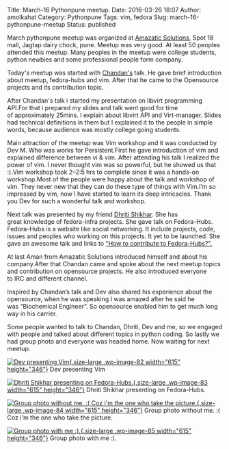 Title: March-16 Pythonpune meetup.
Date: 2016-03-26 18:07
Author: amolkahat
Category: Pythonpune
Tags: vim, fedora
Slug: march-16-pythonpune-meetup
Status: published

March pythonpune meetup was organized at [Amazatic Solutions](http://amazatic.com/), Spot 18 mall, Jagtap dairy chock, pune. Meetup was very good. At least 50 peoples attended this meetup. Many peoples in the meetup were college students, python newbies and some professional people form company.

Today's meetup was started with [Chandan's](https://twitter.com/ciypro?lang=en) talk. He gave brief introduction about meetup, fedora-hubs and vim. After that he came to the Opensource projects and its contribution topic.

After Chandan's talk i started my presentation on libvirt programming API.For that i prepared my slides and talk went good for time of approximately 25mins. I explain about libvirt API and Virt-manager. Slides had technical definitions in them but I explained it to the people in simple words, because audience was mostly college going students.

<!--more-->Main attraction of the meetup was Vim workshop and it was conducted by Dev M. Who was works for Persistent.First he gave introduction of vim and explained difference between vi & vim. After attending his talk I realized the power of vim. I never thought vim was so powerful, but he showed us that :).Vim workshop took 2–2:5 hrs to complete since it was a hands-on workshop.Most of the people were happy about the talk and workshop of vim. They never new that they can do these type of things with Vim.I’m so impressed by vim, now I have started to learn its deep intricacies. Thank you Dev for such a wonderful talk and workshop.

Next talk was presented by my friend [Dhriti Shikhar](https://twitter.com/dhritishikhar). She has great knowledge of fedora-infra projects. She gave talk on Fedora-Hubs. Fedora-Hubs is a website like social networking. It include projects, code, issues and peoples who working on this projects. It yet to be launched. She gave an awesome talk and links to ["How to contribute to Fedora-Hubs?".](https://dhrish20.wordpress.com/)

At last Aman from Amazatic Solutions introduced himself and about his company.After that Chandan came and spoke about the next meetup topics and contribution on opensource projects. He also introduced everyone to IRC and different channel.

Inspired by Chandan’s talk and Dev also shared his experience about the opensource, when he was speaking I was amazed after he said he was “Biochemical Engineer”. So opensource enabled him to get much long way in his carrier.

Some people wanted to talk to Chandan, Dhriti, Dev and me, so we engaged with people and talked about different topics in python coding. So lastly we had group photo and everyone was headed home. Now waiting for next meetup.

[![Dev presenting Vim](https://akahat.files.wordpress.com/2016/03/img_20160326_133200455.jpg?w=615){.size-large .wp-image-82 width="615" height="346"}](https://akahat.wordpress.com/2016/03/26/march-16-pythonpuen-meetup/img_20160326_133200455/#main) Dev presenting Vim

[![Dhriti Shikhar presenting on Fedora-Hubs.](https://akahat.files.wordpress.com/2016/03/img_20160326_135357887.jpg?w=615){.size-large .wp-image-83 width="615" height="346"}](https://akahat.wordpress.com/2016/03/26/march-16-pythonpuen-meetup/img_20160326_135357887/#main) Dhriti Shikhar presenting on Fedora-Hubs.

[![Group photo without me. :( Coz i'm the one who take the picture.](https://akahat.files.wordpress.com/2016/03/img_20160326_142753084.jpg?w=615){.size-large .wp-image-84 width="615" height="346"}](https://akahat.wordpress.com/2016/03/26/march-16-pythonpuen-meetup/img_20160326_142753084/#main) Group photo without me. :( Coz i'm the one who take the picture.

[![Group photo with me :).](https://akahat.files.wordpress.com/2016/03/img_20160326_142809859.jpg?w=615){.size-large .wp-image-85 width="615" height="346"}](https://akahat.wordpress.com/2016/03/26/march-16-pythonpuen-meetup/img_20160326_142809859/#main) Group photo with me :).
